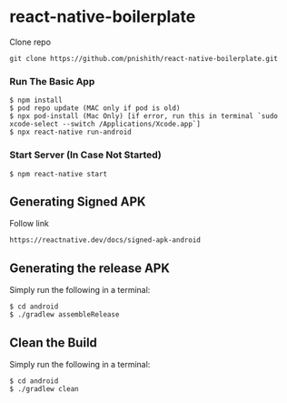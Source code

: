 # react-native-boilerplate

Clone repo

```
git clone https://github.com/pnishith/react-native-boilerplate.git
```

### Run The Basic App

```
$ npm install
$ pod repo update (MAC only if pod is old)
$ npx pod-install (Mac Only) [if error, run this in terminal `sudo xcode-select --switch /Applications/Xcode.app`]
$ npx react-native run-android
```

### Start Server (In Case Not Started)

```
$ npm react-native start
```

## Generating Signed APK

Follow link

```
https://reactnative.dev/docs/signed-apk-android
```

## Generating the release APK

Simply run the following in a terminal:

```
$ cd android
$ ./gradlew assembleRelease
```

## Clean the Build

Simply run the following in a terminal:

```
$ cd android
$ ./gradlew clean
```

